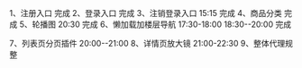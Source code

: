 1、注册入口 完成
2、登录入口 完成
3、注销登录入口 15:15 完成
4、商品分类 完成
5、轮播图 20:30 完成
6、懒加载加楼层导航 17:30-18:00 18:30--20:00 完成

7、列表页分页插件 20:00--21:00 
8、详情页放大镜 21:00-22:30
9、整体代理规整
